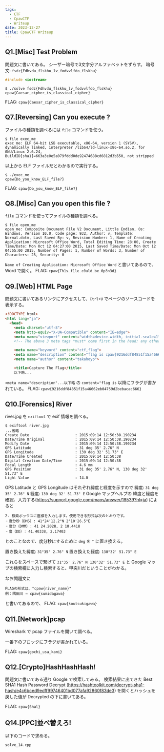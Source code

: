 ```yaml
---
tags:
  - CTF
  - CpawCTF
  - Writeup
date: 2023-12-27
title: CpawCTF Writeup
---
```

## Q1.[Misc] Test Problem
問題文に書いてある。
シーザー暗号で3文字分アルファベットをずらす。
暗号文: `fsdz{Fdhvdu_flskhu_lv_fodvvlfdo_flskhu}`
```cpp:solve.cpp
#include <iostream>
```

```bash:terminal
$ ./solve fsdz{Fdhvdu_flskhu_lv_fodvvlfdo_flskhu}
cpaw{Caesar_cipher_is_classical_cipher}
```

FLAG: `cpaw{Caesar_cipher_is_classical_cipher}`
## Q7.[Reversing] Can you execute ?
ファイルの種類を調べるには `file` コマンドを使う。
```bash:terminal
$ file exec_me
exec_me: ELF 64-bit LSB executable, x86-64, version 1 (SYSV), dynamically linked, interpreter /lib64/ld-linux-x86-64.so.2, for GNU/Linux 2.6.24, BuildID[sha1]=663a3e0e5a079fddd0de92474688cd6812d3b550, not stripped
```
以上から ELF ファイルだとわかるので実行する。
```bash:terminal
$ ./exec_me
cpaw{Do_you_know_ELF_file?}
```
FLAG: `cpaw{Do_you_know_ELF_file?}`
## Q8.[Misc] Can you open this file ?
`file` コマンドを使ってファイルの種類を調べる。
```bash:terminal
$ file open_me
open_me: Composite Document File V2 Document, Little Endian, Os: Windows, Version 10.0, Code page: 932, Author: v, Template: Normal.dotm, Last Saved By: v, Revision Number: 1, Name of Creating Application: Microsoft Office Word, Total Editing Time: 28:00, Create Time/Date: Mon Oct 12 04:27:00 2015, Last Saved Time/Date: Mon Oct 12 04:55:00 2015, Number of Pages: 1, Number of Words: 3, Number of Characters: 23, Security: 0
```
`Name of Creating Application: Microsoft Office Word` と書いてあるので、Word で開く。
FLAG: `cpaw{Th1s_f1le_c0uld_be_0p3n3d}`
## Q9.[Web] HTML Page
問題文に書いてあるリンクにアクセスして、`Ctrl+U` でページのソースコードを表示する。
```html
<!DOCTYPE html>
<html lang="ja">
  <head>
    <meta charset="utf-8">
    <meta http-equiv="X-UA-Compatible" content="IE=edge">
    <meta name="viewport" content="width=device-width, initial-scale=1">
    <!-- The above 3 meta tags *must* come first in the head; any other head content must come *after* these tags -->

    <meta name="keyword" content="ctf,flag">
    <meta name="description" content="flag is cpaw{9216ddf84851f15a46662eb04759d2bebacac666}">
    <meta name="author" content="takahoyo">

    <title>Capture The Flag</title>
	以下略...
```

`<meta name="description"...以下略` の `content="flag is` 以降にフラグが書かれている。
FLAG: `cpaw{9216ddf84851f15a46662eb04759d2bebacac666}`
## Q10.[Forensics] River
 river.jpg を `exiftool` で exif 情報を調べる。
 ```bash:terminal
$ exiftool river.jpg
...省略
Create Date                     : 2015:09:14 12:50:38.190234
Date/Time Original              : 2015:09:14 12:50:38.190234
Modify Date                     : 2015:09:14 12:50:38.190234
GPS Latitude                    : 31 deg 35' 2.76" N
GPS Longitude                   : 130 deg 32' 51.73" E
Date/Time Created               : 2015:09:14 12:50:38
Digital Creation Date/Time      : 2015:09:14 12:50:38
Focal Length                    : 4.6 mm
GPS Position                    : 31 deg 35' 2.76" N, 130 deg 32' 51.73" E
Light Value                     : 14.0
```
GPS Latitude と GPS Longitude はそれぞれ緯度と経度を示すので
緯度: `31 deg 35' 2.76" N`
経度: `130 deg 32' 51.73" E`
Google マップヘルプの 緯度と経度を確認、入力する(https://support.google.com/maps/answer/18539?hl=ja) によると
```text:Google マップヘルプの 緯度と経度を確認、入力する
2. 検索ボックスに座標を入力します。使用できる形式は次のとおりです。
・度分秒（DMS）: 41°24'12.2"N 2°10'26.5"E
・度分（DMM）: 41 24.2028, 2 10.4418
・度（DD）: 41.40338, 2.17403
```
とのことなので、度分秒にするために `deg` を `°` に置き換える。

置き換えた緯度:  `31°35' 2.76" N`
置き換えた経度:  `130°32' 51.73" E`

これらをスペースで繋げて `31°35' 2.76" N 130°32' 51.73" E` と Google マップの検索欄に入力し検索すると、甲突川だということがわかる。

なお問題文に
```
FLAGの形式は、"cpaw{river_name}"
例：隅田川 → cpaw{sumidagawa}
```
と書いてあるので、 FLAG: `cpaw{koutsukigawa}`

## Q11.[Network]pcap

Wireshark で pcap ファイルを開いて調べる。

一番下のブロックにフラグが書かれている。

FLAG: `cpaw{gochi_usa_kami}`
## Q12.[Crypto]HashHashHash!
問題文に書いてある通り Google で検索してみる。
検索結果に出てきた Best SHA1 Hash Password Decrypt (https://hashtoolkit.com/decrypt-sha1-hash/e4c6bced9edff99746401bd077afa92860f83de3) を開くとハッシュを戻した値が Decrypted の下に書いてある。 

FLAG: `cpaw{Shal}`
## Q14.[PPC]並べ替えろ!
以下のコードで求める。
```cpp:solve.cpp
solve_14.cpp
````
